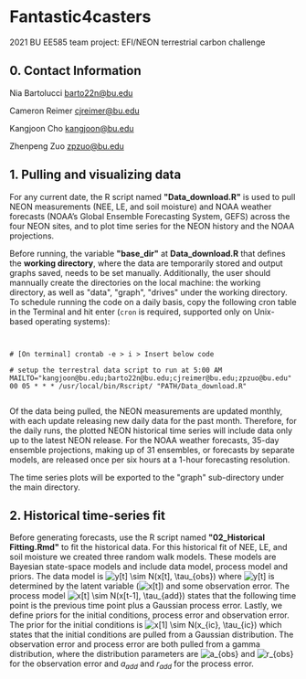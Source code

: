 # Fantastic4casters 

2021 BU EE585 team project: EFI/NEON terrestrial carbon challenge 


## 0. Contact Information


Nia Bartolucci
barto22n@bu.edu

Cameron Reimer
cjreimer@bu.edu 

Kangjoon Cho
kangjoon@bu.edu

Zhenpeng Zuo
zpzuo@bu.edu


## 1. Pulling and visualizing data


For any current date, the R script named **"Data_download.R"** is used to pull NEON measurements (NEE, LE, and soil moisture) and NOAA weather forecasts (NOAA’s Global Ensemble Forecasting System, GEFS) across the four NEON sites, and to plot time series for the NEON history and the NOAA projections.

Before running, the variable **"base_dir"** at **Data_download.R** that defines the **working directory**, where the data are temporarily stored and output graphs saved, needs to be set manually. Additionally, the user should mannually create the directories on the local machine: the working directory, as well as "data", "graph", "drives" under the working directory. To schedule running the code on a daily basis, copy the following cron table in the Terminal and hit enter (`cron` is required, supported only on Unix-based operating systems): 


```


# [On terminal] crontab -e > i > Insert below code 

# setup the terrestral data script to run at 5:00 AM
MAILTO="kangjoon@bu.edu;barto22n@bu.edu;cjreimer@bu.edu;zpzuo@bu.edu"
00 05 * * * /usr/local/bin/Rscript/ "PATH/Data_download.R"


```


Of the data being pulled, the NEON measurements are updated monthly, with each update releasing new daily data for the past month. Therefore, for the daily runs, the plotted NEON historical time series will include data only up to the latest NEON release. For the NOAA weather forecasts, 35-day ensemble projections, making up of 31 ensembles, or forecasts by separate models, are released once per six hours at a 1-hour forecasting resolution.

The time series plots will be exported to the "graph" sub-directory under the main directory. 


## 2. Historical time-series fit


Before generating forecasts, use the R script named **"02_Historical Fitting.Rmd"** to fit the historical data. For this historical fit of NEE, LE, and soil moisture we created three random walk models. These models are Bayesian state-space models and include data model, process model and priors. The data model is <img src="https://latex.codecogs.com/svg.latex?y[t]&space;\sim&space;N(x[t],&space;\tau_{obs})" title="y[t] \sim N(x[t], \tau_{obs})" /> where <img src="https://latex.codecogs.com/svg.latex?y[t]" title="y[t]" /> is determined by the latent variable (<img src="https://latex.codecogs.com/svg.latex?x[t]" title="x[t]" />) and some observation error. The process model <img src="https://latex.codecogs.com/svg.latex?x[t]&space;\sim&space;N(x[t-1],&space;\tau_{add})" title="x[t] \sim N(x[t-1], \tau_{add})" /> states that the following time point is the previous time point plus a Gaussian process error. Lastly, we define priors for the initial conditions, process error and observation error. The prior for the initial conditions is <img src="https://latex.codecogs.com/svg.latex?x[1]&space;\sim&space;N(x_{ic},&space;\tau_{ic})" title="x[1] \sim N(x_{ic}, \tau_{ic})" /> which states that the initial conditions are pulled from a Gaussian distribution. The observation error and process error are both pulled from a gamma distribution, where the distribution parameters are <img src="https://latex.codecogs.com/svg.latex?a_{obs}" title="a_{obs}" /> and <img src="https://latex.codecogs.com/svg.latex?r_{obs}" title="r_{obs}" /> for the observation error and $a_{add}$ and $r_{add}$ for the process error. 
